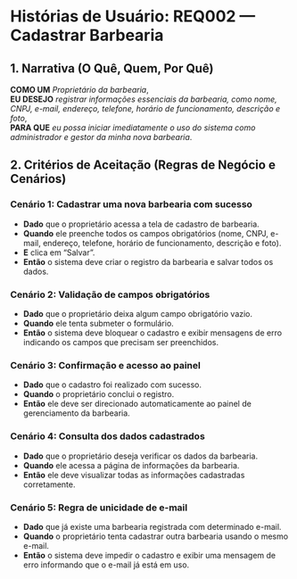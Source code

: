 # Histórias de Usuário: REQ002 — Cadastrar Barbearia

## 1. Narrativa (O Quê, Quem, Por Quê)

**COMO UM** *Proprietário da barbearia*,  
**EU DESEJO** *registrar informações essenciais da barbearia, como nome, CNPJ, e-mail, endereço, telefone, horário de funcionamento, descrição e foto*,  
**PARA QUE** *eu possa iniciar imediatamente o uso do sistema como administrador e gestor da minha nova barbearia*.

## 2. Critérios de Aceitação (Regras de Negócio e Cenários)

### Cenário 1: Cadastrar uma nova barbearia com sucesso

- **Dado** que o proprietário acessa a tela de cadastro de barbearia.  
- **Quando** ele preenche todos os campos obrigatórios (nome, CNPJ, e-mail, endereço, telefone, horário de funcionamento, descrição e foto).  
- **E** clica em “Salvar”.  
- **Então** o sistema deve criar o registro da barbearia e salvar todos os dados.

### Cenário 2: Validação de campos obrigatórios

- **Dado** que o proprietário deixa algum campo obrigatório vazio.  
- **Quando** ele tenta submeter o formulário.  
- **Então** o sistema deve bloquear o cadastro e exibir mensagens de erro indicando os campos que precisam ser preenchidos.

### Cenário 3: Confirmação e acesso ao painel

- **Dado** que o cadastro foi realizado com sucesso.  
- **Quando** o proprietário conclui o registro.  
- **Então** ele deve ser direcionado automaticamente ao painel de gerenciamento da barbearia.

### Cenário 4: Consulta dos dados cadastrados

- **Dado** que o proprietário deseja verificar os dados da barbearia.  
- **Quando** ele acessa a página de informações da barbearia.  
- **Então** ele deve visualizar todas as informações cadastradas corretamente.

### Cenário 5: Regra de unicidade de e-mail

- **Dado** que já existe uma barbearia registrada com determinado e-mail.  
- **Quando** o proprietário tenta cadastrar outra barbearia usando o mesmo e-mail.  
- **Então** o sistema deve impedir o cadastro e exibir uma mensagem de erro informando que o e-mail já está em uso.

